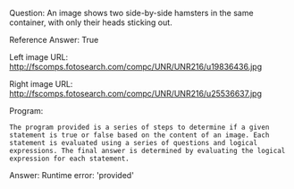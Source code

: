 Question: An image shows two side-by-side hamsters in the same container, with only their heads sticking out.

Reference Answer: True

Left image URL: http://fscomps.fotosearch.com/compc/UNR/UNR216/u19836436.jpg

Right image URL: http://fscomps.fotosearch.com/compc/UNR/UNR216/u25536637.jpg

Program:

```
The program provided is a series of steps to determine if a given statement is true or false based on the content of an image. Each statement is evaluated using a series of questions and logical expressions. The final answer is determined by evaluating the logical expression for each statement.
```
Answer: Runtime error: 'provided'

